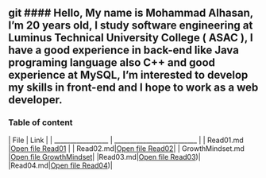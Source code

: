 git #### Hello, My name is Mohammad Alhasan, I’m 20 years old, I study software engineering at Luminus Technical University College ( ASAC ), I have a good experience in back-end like Java programing language also C++ and good experience at MySQL, I’m interested to develop my skills in front-end and I hope to work as a web developer.
---
### Table of content 
| File              | Link                       |
| _________________ | __________________________ |
| Read01.md         |[Open file Read01](https://mohammad-01.github.io/reading-notes/Read01)     |
| Read02.md|[Open file Read02](https://mohammad-01.github.io/reading-notes/Read02)|
| GrowthMindset.md  |[Open file GrowthMindset](https://mohammad-01.github.io/reading-notes/GrowthMindset)|
|Read03.md|[Open file Read03](https://mohammad-01.github.io/reading-notes/Read03))|
|Read04.md|[Open file Read04](https://mohammad-01.github.io/reading-notes/Read04))|




